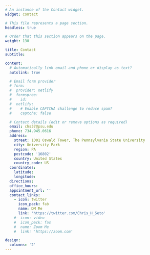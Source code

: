 ```yaml
---
# An instance of the Contact widget.
widget: contact

# This file represents a page section.
headless: true

# Order that this section appears on the page.
weight: 130

title: Contact
subtitle:

content:
  # Automatically link email and phone or display as text?
  autolink: true

  # Email form provider
  # form:
  #  provider: netlify
  #  formspree:
  #    id:
  #  netlify:
  #    # Enable CAPTCHA challenge to reduce spam?
  #    captcha: false

  # Contact details (edit or remove options as required)
  email: chs37@psu.edu
  phone: 734.945.0616
  address:
    street: 1001 Oswald Tower, The Pennsylvania State University
    city: University Park
    region: PA
    postcode: '16802'
    country: United States
    country_code: US
  coordinates:
    latitude: 
    longitude: 
  directions: 
  office_hours:
  appointment_url: ''
  contact_links:
    - icon: twitter
      icon_pack: fab
      name: DM Me
      link: 'https://twitter.com/Chris_H_Seto'
    #- icon: video
    #  icon_pack: fas
    #  name: Zoom Me
    #  link: 'https://zoom.com'

design:
  columns: '2'
---
```

